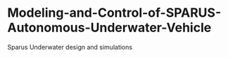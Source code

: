 # Modeling-and-Control-of-SPARUS-Autonomous-Underwater-Vehicle
Sparus Underwater design and simulations
